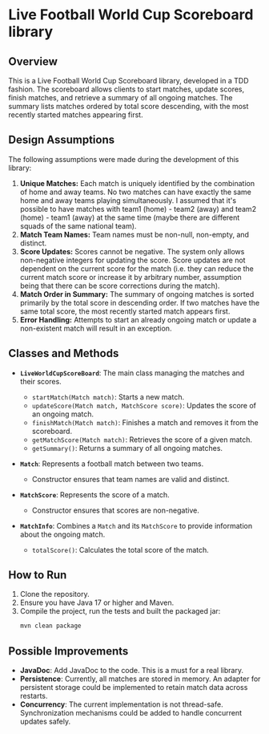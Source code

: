 # Live Football World Cup Scoreboard library

## Overview
This is a Live Football World Cup Scoreboard library, developed in a TDD fashion. The scoreboard allows clients to start matches, update scores, finish matches, and retrieve a summary of all ongoing matches. The summary lists matches ordered by total score descending, with the most recently started matches appearing first.

## Design Assumptions
The following assumptions were made during the development of this library:

1. **Unique Matches:** Each match is uniquely identified by the combination of home and away teams. No two matches can have exactly the same home and away teams playing simultaneously. I assumed that it's possible to have matches with team1 (home) - team2 (away) and team2 (home) - team1 (away) at the same time (maybe there are different squads of the same national team).
2. **Match Team Names:** Team names must be non-null, non-empty, and distinct.
3. **Score Updates:** Scores cannot be negative. The system only allows non-negative integers for updating the score. Score updates are not dependent on the current score for the match (i.e. they can reduce the current match score or increase it by arbitrary number, assumption being that there can be score corrections during the match).
4. **Match Order in Summary:** The summary of ongoing matches is sorted primarily by the total score in descending order. If two matches have the same total score, the most recently started match appears first.
5. **Error Handling:** Attempts to start an already ongoing match or update a non-existent match will result in an exception.

## Classes and Methods
- **`LiveWorldCupScoreBoard`**: The main class managing the matches and their scores.
  - `startMatch(Match match)`: Starts a new match.
  - `updateScore(Match match, MatchScore score)`: Updates the score of an ongoing match.
  - `finishMatch(Match match)`: Finishes a match and removes it from the scoreboard.
  - `getMatchScore(Match match)`: Retrieves the score of a given match.
  - `getSummary()`: Returns a summary of all ongoing matches.

- **`Match`**: Represents a football match between two teams.
  - Constructor ensures that team names are valid and distinct.

- **`MatchScore`**: Represents the score of a match.
  - Constructor ensures that scores are non-negative.

- **`MatchInfo`**: Combines a `Match` and its `MatchScore` to provide information about the ongoing match.
  - `totalScore()`: Calculates the total score of the match.

## How to Run
1. Clone the repository.
2. Ensure you have Java 17 or higher and Maven.
3. Compile the project, run the tests and built the packaged jar:
   ```sh
   mvn clean package
   ```

## Possible Improvements
- **JavaDoc**: Add JavaDoc to the code. This is a must for a real library.
- **Persistence**: Currently, all matches are stored in memory. An adapter for persistent storage could be implemented to retain match data across restarts.
- **Concurrency**: The current implementation is not thread-safe. Synchronization mechanisms could be added to handle concurrent updates safely.